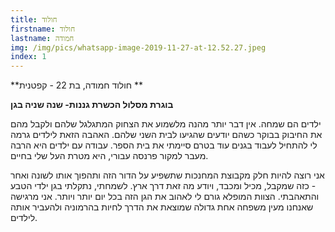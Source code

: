 ```yaml
---
title: חולוד
firstname: חולוד
lastname: חמודה
img: /img/pics/whatsapp-image-2019-11-27-at-12.52.27.jpeg
index: 1
---
```

**חולוד חמודה, בת 22 - קפטנית **

**בוגרת מסלול הכשרת גננות- שנה שניה בגן<br>**

ילדים הם שמחה. אין דבר יותר מהנה מלשמוע את הצחוק המתגלגל שלהם ולקבל מהם את החיבוק בבוקר כשהם יודעים שהגיעו לבית השני שלהם. האהבה הזאת לילדים גרמה לי להתחיל לעבוד בגנים עוד בטרם סיימתי את בית הספר. עבודה עם ילדים היא הרבה מעבר למקור פרנסה עבורי, היא מטרת העל שלי בחיים. 

אני רוצה להיות חלק מקבוצת המחנכות שתשפיע על הדור הזה ותהפוך אותו לשונה ואחר - כזה שמקבל, מכיל ומכבד, ויודע מה זאת דרך ארץ. לשמחתי, נתקלתי בגן ילדי הטבע והתאהבתי. הצוות המופלא גורם לי לאהוב את הגן הזה בכל יום יותר ויותר. אני מרגישה שאנחנו מעין משפחה אחת גדולה שמוצאת את הדרך לחיות בהרמוניה ולהעביר אותה לילדים.
